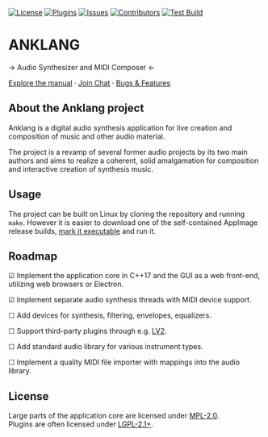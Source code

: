 <!-- BADGES -->
[![License][mpl2-badge]][mpl2-url]
[![Plugins][lgpl-plugins-badge]][lgpl21-url]
[![Issues][issues-badge]][issues-url]
[![Contributors][contributors-badge]][contributors-url]
[![Test Build][testing-badge]][testing-url]
<!-- [![Stargazers][stars-badge]][stars-url] [![Forks][forks-badge]][forks-url] -->

<!-- HEADING -->
ANKLANG
=======

→ Audio Synthesizer and MIDI Composer ←

[Explore the manual](https://anklang.testbit.eu/pub/anklang/anklang-manual.html)
	·
[Join Chat](https://kiwiirc.com/nextclient/irc.libera.chat/#Anklang)
	·
[Bugs & Features](https://github.com/tim-janik/anklang/issues)

<!-- ABOUT -->
## About the Anklang project

Anklang is a digital audio synthesis application for live creation and composition of music and other audio material.

The project is a revamp of several former audio projects by its two main authors
and aims to realize a coherent, solid amalgamation for composition and interactive
creation of synthesis music.

<!-- USAGE -->
## Usage

The project can be built on Linux by cloning the repository and running `make`.
However it is easier to download one of the self-contained AppImage release builds,
[mark it executable](https://discourse.appimage.org/t/how-to-run-an-appimage/80)
and run it.

<!-- ROADMAP -->
## Roadmap

☑  Implement the application core in C++17 and the GUI as a web front-end, utilizing web browsers or Electron.

☑  Implement separate audio synthesis threads with MIDI device support.

☐  Add devices for synthesis, filtering, envelopes, equalizers.

☐  Support third-party plugins through e.g. [LV2](https://en.wikipedia.org/wiki/LV2).

☐  Add standard audio library for various instrument types.

☐  Implement a quality MIDI file importer with mappings into the audio library.

<!-- LICENSE.txt -->
## License

Large parts of the application core are licensed under
[MPL-2.0](https://github.com/tim-janik/anklang/blob/trunk/misc/MPL-2.0.txt). \
Plugins are often licensed under
[LGPL-2.1+](https://github.com/tim-janik/anklang/blob/trunk/misc/LGPL-2.1.txt).

<!-- MARKDOWN LINKS & IMAGES -->
<!-- https://www.markdownguide.org/basic-syntax/#reference-style-links -->
[contributors-badge]: https://img.shields.io/github/contributors/tim-janik/anklang.svg?style=for-the-badge
[contributors-url]: https://github.com/tim-janik/anklang/graphs/contributors
[forks-badge]: https://img.shields.io/github/forks/tim-janik/anklang.svg?style=for-the-badge
[forks-url]: https://github.com/tim-janik/anklang/network/members
[issues-badge]: https://img.shields.io/github/issues/tim-janik/anklang.svg?style=for-the-badge
[issues-url]: https://github.com/tim-janik/anklang/issues
[mpl2-badge]: https://img.shields.io/static/v1?label=License&message=MPL-2&color=9c0&style=for-the-badge
[mpl2-url]: https://github.com/tim-janik/anklang/blob/trunk/misc/MPL-2.0.txt
[lgpl-plugins-badge]: https://img.shields.io/static/v1?label=Plugins&message=LGPL-2.1%2B&color=9c0&style=for-the-badge
[lgpl21-url]: https://github.com/tim-janik/anklang/blob/trunk/misc/LGPL-2.1.txt
[stars-badge]: https://img.shields.io/github/stars/tim-janik/anklang.svg?style=for-the-badge
[stars-url]: https://github.com/tim-janik/anklang/stargazers
[testing-url]: https://github.com/tim-janik/anklang/actions/workflows/testing.yml
[testing-badge]: https://img.shields.io/github/workflow/status/tim-janik/anklang/Testing?style=for-the-badge
<!-- https://github.com/othneildrew/Best-README-Template -->
